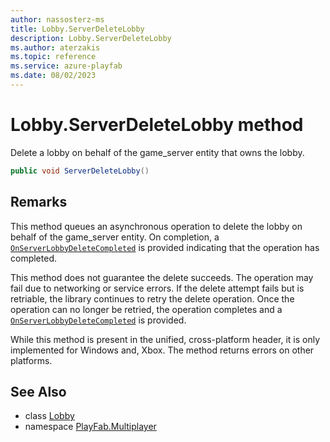 ```yaml
---
author: nassosterz-ms
title: Lobby.ServerDeleteLobby
description: Lobby.ServerDeleteLobby
ms.author: aterzakis
ms.topic: reference
ms.service: azure-playfab
ms.date: 08/02/2023
---
```


# Lobby.ServerDeleteLobby method

Delete a lobby on behalf of the game_server entity that owns the lobby.

```csharp
public void ServerDeleteLobby()
```

## Remarks

This method queues an asynchronous operation to delete the lobby on behalf of the game_server entity. On completion, a [`OnServerLobbyDeleteCompleted`](../PlayFabMultiplayer.PlayFabMultiplayerServer/OnServerLobbyDeleteCompleted.md) is provided indicating that the operation has completed.

This method does not guarantee the delete succeeds. The operation may fail due to networking or service errors. If the delete attempt fails but is retriable, the library continues to retry the delete operation. Once the operation can no longer be retried, the operation completes and a [`OnServerLobbyDeleteCompleted`](../PlayFabMultiplayer.PlayFabMultiplayerServer/OnServerLobbyDeleteCompleted.md) is provided.

While this method is present in the unified, cross-platform header, it is only implemented for Windows and, Xbox. The method returns errors on other platforms.

## See Also

* class [Lobby](../Lobby.md)
* namespace [PlayFab.Multiplayer](../../PlayFabMultiplayerSDK.md)

